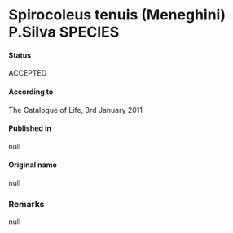 # Spirocoleus tenuis (Meneghini) P.Silva SPECIES

#### Status
ACCEPTED

#### According to
The Catalogue of Life, 3rd January 2011

#### Published in
null

#### Original name
null

### Remarks
null